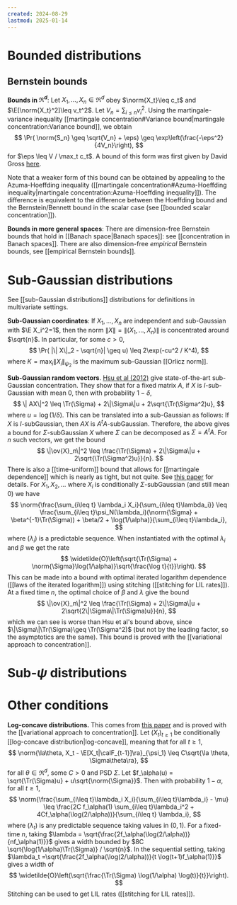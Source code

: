 ```yaml
---
created: 2024-08-29
lastmod: 2025-01-14
---
```


# Bounded distributions

## Bernstein bounds 
**Bounds in $\Re^d$**:  Let $X_1, \dots, X_n\in\Re^d$ obey $\norm{X_t}\leq c_t$ and $\E[\norm{X_t}^2]\leq v_t^2$. Let $V_n = \sum_{i\leq n}v_i^2$. Using the martingale-variance inequality [[martingale concentration#Variance bound|martingale concentration:Variance bound]], we obtain 
$$
\Pr( \norm{S_n} \geq \sqrt{V_n} + \eps) \geq \exp\left(\frac{-\eps^2}{4V_n}\right),
$$
for $\eps \leq V / \max_t c_t$. A bound of this form was first given by David Gross [here](https://arxiv.org/pdf/0910.1879). 

Note that a weaker form of this bound can be obtained by appealing to the Azuma-Hoeffding inequality ([[martingale concentration#Azuma-Hoeffding inequality|martingale concentration:Azuma-Hoeffding inequality]]). The difference is equivalent to the difference between the Hoeffding bound and the Bernstein/Bennett bound in the scalar case (see [[bounded scalar concentration]]).   

**Bounds in more general spaces**: There are dimension-free Bernstein bounds that hold in [[Banach space|Banach spaces]]: see [[concentration in Banach spaces]]. There are also dimension-free _empirical_ Bernstein bounds, see [[empirical Bernstein bounds]]. 

# Sub-Gaussian distributions 
See [[sub-Gaussian distributions]] distributions for definitions in multivariate settings. 

**Sub-Gaussian coordinates**: If $X_1,\dots,X_n$ are independent and sub-Gaussian with $\E X_i^2=1$, then the norm $\| X \| = \| (X_1,\dots,X_n)\|$ is concentrated around $\sqrt{n}$. In particular, for some $c>0$, 
$$
\Pr( |\| X\|_2 - \sqrt{n}| \geq u) \leq 2\exp(-cu^2 / K^4),
$$
where $K = \max_i \| X_i\|_{\psi_2}$ is the maximum sub-Gaussian [[Orlicz norm]]. 

**Sub-Gaussian random vectors**. [Hsu et al (2012)](https://web.archive.org/web/20160413235708id_/http://ecp.ejpecp.org/article/viewFile/2079/2154) give state-of-the-art sub-Gaussian concentration. They show that for a fixed matrix $A$, if $X$ is $I$-sub-Gaussian with mean 0, then with probability $1-\delta$, 
$$
\| AX\|^2 \leq \Tr(\Sigma) + 2\|\Sigma\|u + 2\sqrt{\Tr(\Sigma^2)u},
$$
where $u = \log(1/\delta)$. This can be translated into a sub-Gaussian as follows: If $X$ is $I$-subGaussian, then $AX$ is $A^t A$-subGaussian. Therefore, the above gives a bound for $\Sigma$-subGaussian $X$ where $\Sigma$ can be decomposed as $\Sigma = A^t A$. For $n$ such vectors, we get the bound 
$$
\|\ov{X}_n\|^2 \leq \frac{\Tr(\Sigma) + 2\|\Sigma\|u + 2\sqrt{\Tr(\Sigma^2)u}}{n}.
$$
There is also a [[time-uniform]] bound that allows for [[martingale dependence]] which is nearly as tight, but not quite. See [this paper](https://arxiv.org/abs/2311.08168) for details. For $X_1,X_2,\dots$ where $X_i$ is conditionally $\Sigma$-subGaussian (and still mean 0) we have 
$$
\norm{\frac{\sum_{i\leq t} \lambda_i X_i}{\sum_{i\leq t}\lambda_i}} \leq \frac{\sum_{i\leq t}\psi_N(\lambda_i)(\norm{\Sigma} + \beta^{-1}\Tr(\Sigma)) +   \beta/2 + \log(1/\alpha)}{\sum_{i\leq t}\lambda_i},
$$
where $(\lambda_i)$ is a predictable sequence. When instantiated with the optimal $\lambda_i$ and $\beta$ we get the rate 
$$
\widetilde{O}\left(\sqrt{\Tr(\Sigma) + \norm{\Sigma}\log(1/\alpha)}\sqrt{\frac{\log t}{t}}\right).
$$
This can be made into a bound with optimal iterated logarithm dependence ([[laws of the iterated logarithm]]) using stitching ([[stitching for LIL rates]]). At a fixed time $n$, the optimal choice of $\beta$ and $\lambda$ give the bound 
$$
\|\ov{X}_n\|^2 \leq \frac{\Tr(\Sigma) + 2\|\Sigma\|u + 2\sqrt{2\|\Sigma\|\Tr(\Sigma)u}}{n},
$$
which we can see is worse than Hsu et al's bound above, since $\|\Sigma\|\Tr(\Sigma)\geq \Tr(\Sigma^2)$ (but not by the leading factor, so the asymptotics are the same). This bound is proved with the [[variational approach to concentration]]. 

# Sub-$\psi$ distributions 

# Other conditions 

**Log-concave distributions.** This comes from [this paper](https://arxiv.org/abs/2311.08168) and is proved with the [[variational approach to concentration]]. Let $(X_t)_{t\geq 1}$ be conditionally [[log-concave distribution|log-concave]], meaning that for all $t\geq 1$,
$$
    \norm{\la\theta, X_t - \E[X_t|\calF_{t-1}]\ra}_{\psi_1} \leq C\sqrt{\la \theta, \Sigma\theta\ra},
$$
for all $\theta\in\Re^d$, some $C>0$ and PSD $\Sigma$. Let $f_\alpha(u) = \sqrt{\Tr(\Sigma)u} + u\sqrt{\norm{\Sigma}}$. Then with probability $1-\alpha$, for all $t\geq 1$, 
$$ 
\norm{\frac{\sum_{i\leq t}\lambda_i X_i}{\sum_{i\leq t}\lambda_i} - \mu} \leq \frac{2C f_\alpha(1) \sum_{i\leq t}\lambda_i^2 + 4Cf_\alpha(\log(2/\alpha))}{\sum_{i\leq t}
    \lambda_i},
$$
where $(\lambda_t)$ is any predictable sequence taking values in $(0,1)$. For a fixed-time $n$, taking $\lambda = \sqrt{\frac{2f_\alpha(\log(2/\alpha))}{nf_\alpha(1)}}$ gives a width bounded by $8C \sqrt{\log(1/\alpha)\Tr(\Sigma)} / \sqrt{n}$. In the sequential setting, taking $\lambda_t =\sqrt{\frac{2f_\alpha(\log(2/\alpha))}{t \log(t+1)f_\alpha(1)}}$ gives a width of 
$$
\widetilde{O}\left(\sqrt{\frac{\Tr(\Sigma) \log(1/\alpha) \log(t)}{t}}\right).
$$
Stitching can be used to get LIL rates ([[stitching for LIL rates]]). 




